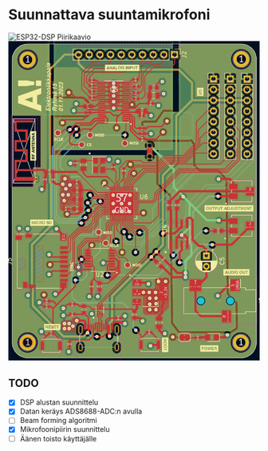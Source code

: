 # Suunnattava suuntamikrofoni 

![ESP32-DSP Piirikaavio](images/ESP32-DSP_schematic.jpg)
![ESP32-DSP Piirikortti](images/ESP32-DSP_pcb.jpg)

## TODO
* [x] DSP alustan suunnittelu
* [x] Datan keräys ADS8688-ADC:n avulla
* [ ] Beam forming algoritmi
* [x] Mikrofoonipiirin suunnittelu
* [ ] Äänen toisto käyttäjälle
